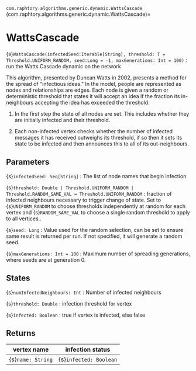 `com.raphtory.algorithms.generic.dynamic.WattsCascade`
(com.raphtory.algorithms.generic.dynamic.WattsCascade)=
# WattsCascade

{s}`WattsCascade(infectedSeed:Iterable[String], threshold: T = Threshold.UNIFORM_RANDOM, seed:Long = -1, maxGenerations: Int = 100)`
 : run the Watts Cascade dynamic on the network

 This algorithm, presented by Duncan Watts in 2002, presents a method for the spread of "infectious ideas."
 In the model, people are represented as nodes and relationships are edges. Each node is given a random or
 deterministic threshold that states it will accept an idea if the fraction its in-neighbours accepting the
 idea has exceeded the threshold.

 1. In the first step the state of all nodes are set. This includes whether they are
    initially infected and their threshold.

 2. Each non-infected vertex checks whether the number of infected messages it has
    received outweighs its threshold, if so then it sets its state to be infected and
    then announces this to all of its out-neighbours.

## Parameters

 {s}`infectedSeed: Seq[String]`
   : The list of node names that begin infection.

 {s}`threshold: Double | Threshold.UNIFORM_RANDOM | Threshold.RANDOM_SAME_VAL = Threshold.UNIFORM_RANDOM`
   : fraction of infected neighbours necessary to trigger change of state. Set to {s}`UNIFORM_RANDOM` to choose
     thresholds independently at random for each vertex and {s}`RANDOM_SAME_VAL` to choose a single random threshold
     to apply to all vertices..

 {s}`seed: Long`
   : Value used for the random selection, can be set to ensure same result is returned per run.
     If not specified, it will generate a random seed.

 {s}`maxGenerations: Int = 100`
   : Maximum number of spreading generations, where seeds are at generation 0.

## States

 {s}`numInfectedNeighbours: Int`
   : Number of infected neighbours

 {s}`threshold: Double`
   : infection threshold for vertex

 {s}`infected: Boolean`
   : true if vertex is infected, else false

## Returns

 | vertex name       | infection status       |
 | ----------------- | ---------------------- |
 | {s}`name: String` | {s}`infected: Boolean` |